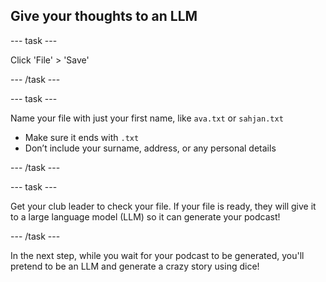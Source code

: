 ## Give your thoughts to an LLM

--- task ---

Click 'File' > 'Save'

--- /task ---

--- task ---

Name your file with just your first name, like `ava.txt` or `sahjan.txt`

- Make sure it ends with `.txt`
- Don’t include your surname, address, or any personal details

--- /task ---

--- task ---

Get your club leader to check your file. If your file is ready, they will give it to a large language model (LLM) so it can generate your podcast!

--- /task ---

In the next step, while you wait for your podcast to be generated, you'll pretend to be an LLM and generate a crazy story using dice!
